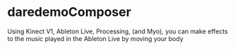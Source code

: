 # daredemoComposer
Using Kinect V1, Ableton Live, Processing, (and Myo), you can make effects to the music played in the Ableton Live by moving your body
